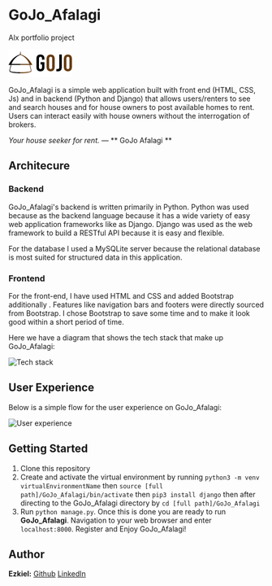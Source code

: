 # GoJo_Afalagi
Alx portfolio project

![GoJo_Afalagi logo](/static/img/gojo.png)

GoJo_Afalagi is a simple web application built with front end (HTML, CSS, Js) and in backend (Python and Django) that allows users/renters to see and search houses and for house owners to post available homes to rent. Users can interact easily with house owners without the interrogation of brokers.

*Your house seeker for rent.*
― ** GoJo Afalagi **

## Architecure

### Backend

GoJo_Afalagi's backend is written primarily in Python. Python was used because as the backend language because it has a wide variety of easy web application frameworks like as Django. Django was used as the web framework to build a RESTful API because it is easy and flexible. 

For the database I used a MySQLite server because the relational database is most suited for structured data in this application.

### Frontend

For the front-end, I have used HTML and CSS and added Bootstrap additionally . Features like navigation bars and footers were directly sourced from Bootstrap. I chose Bootstrap to save some time and to make it look good within a short period of time.

Here we have a diagram that shows the tech stack that make up GoJo_Afalagi:

![Tech stack](/static/img/techstack.png)

## User Experience

Below is a simple flow for the user experience on GoJo_Afalagi:

![User experience](/static/imag/user_exp.png)

## Getting Started

1. Clone this repository
2. Create and activate the virtual environment by running 
`python3 -m venv virtualEnvironmentName` then `source [full path]/GoJo_Afalagi/bin/activate` then `pip3 install django` then after directing to the GoJo_Afalagi directory by `cd [full path]/GoJo_Afalagi`
3. Run `python manage.py`. Once this is done you are ready to run **GoJo_Afalagi**. Navigation to your web browser and enter `localhost:8000`. Register and Enjoy GoJo_Afalagi!

## Author

**Ezkiel:** [Github](https://github.com/ezekielmisgae/)
[LinkedIn](https://www.linkedin.com/in/ezekielmisgae)